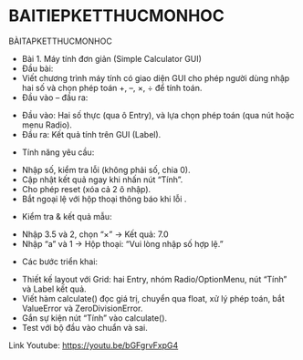 # BAITIEPKETTHUCMONHOC
BÀITAPKETTHUCMONHOC
- Bài 1. Máy tính đơn giản (Simple Calculator GUI)
- Đầu bài:
- Viết chương trình máy tính có giao diện GUI cho phép người dùng nhập hai số và chọn phép toán +, –, ×, ÷ để tính toán.
- Đầu vào – đầu ra:
+ Đầu vào: Hai số thực (qua ô Entry), và lựa chọn phép toán (qua nút hoặc menu Radio).
+ Đầu ra: Kết quả tính trên GUI (Label).
- Tính năng yêu cầu:
+ Nhập số, kiểm tra lỗi (không phải số, chia 0).
+ Cập nhật kết quả ngay khi nhấn nút “Tính”.
+ Cho phép reset (xóa cả 2 ô nhập).
+ Bắt ngoại lệ với hộp thoại thông báo khi lỗi .
- Kiểm tra & kết quả mẫu:
+ Nhập 3.5 và 2, chọn “×” → Kết quả: 7.0
+ Nhập “a” và 1 → Hộp thoại: “Vui lòng nhập số hợp lệ.”
- Các bước triển khai:
+ Thiết kế layout với Grid: hai Entry, nhóm Radio/OptionMenu, nút “Tính” và Label kết quả.
+ Viết hàm calculate() đọc giá trị, chuyển qua float, xử lý phép toán, bắt ValueError và ZeroDivisionError.
+ Gắn sự kiện nút “Tính” vào calculate().
+ Test với bộ đầu vào chuẩn và sai.

Link Youtube: https://youtu.be/bGFgrvFxpG4
